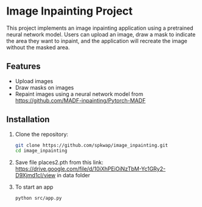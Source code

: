 # Image Inpainting Project

This project implements an image inpainting application using a pretrained neural network model. Users can upload an image, draw a mask to indicate the area they want to inpaint, and the application will recreate the image without the masked area.

## Features

- Upload images
- Draw masks on images
- Repaint images using a neural network model from https://github.com/MADF-inpainting/Pytorch-MADF

## Installation

1. Clone the repository:
   ```bash
   git clone https://github.com/spkwap/image_inpainting.git
   cd image_inpainting

2. Save file places2.pth from this link: https://drive.google.com/file/d/10iXhPEiOiNzTbM-Yc1GRy2-D9Xjmd1cI/view in data folder

3. To start an app
   ```bash
   python src/app.py
